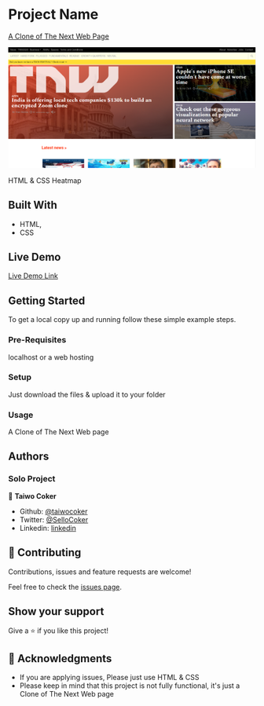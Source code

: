 # Project Name

[A Clone of The Next Web Page](https://thenextweb.com/)

![screenshot](images/snapshot.PNG)

HTML & CSS Heatmap

## Built With

- HTML,
- CSS

## Live Demo

[Live Demo Link](https://taiwocoker.github.io/The-Next-Web/)

## Getting Started

To get a local copy up and running follow these simple example steps.

### Pre-Requisites

localhost or a web hosting

### Setup

Just download the files & upload it to your folder

### Usage

A Clone of The Next Web page

## Authors

### Solo Project
👤 **Taiwo Coker**

- Github: [@taiwocoker](https://github.com/taiwocoker)
- Twitter: [@SelloCoker](https://twitter.com/SelloCoker)
- Linkedin: [linkedin](https://www.linkedin.com/in/taiwo-coker-06b46261/)

## 🤝 Contributing

Contributions, issues and feature requests are welcome!

Feel free to check the [issues page](issues/).

## Show your support

Give a ⭐️ if you like this project!

## 📝 Acknowledgments

- If you are applying issues, Please just use HTML & CSS
- Please keep in mind that this project is not fully functional, it's just a Clone of The Next Web page

